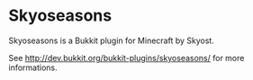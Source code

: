 Skyoseasons
==========

Skyoseasons is a Bukkit plugin for Minecraft by Skyost.

See http://dev.bukkit.org/bukkit-plugins/skyoseasons/ for more informations.
